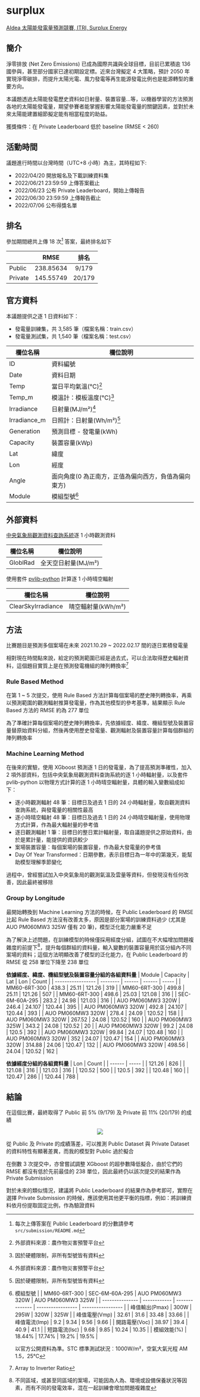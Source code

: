 # surplux

[AIdea 太陽能發電量預測競賽, ITRI, Surplux Energy](https://aidea-web.tw/topic/09679060-518a-4e6f-94db-53c7d8de8138)

## 簡介

淨零排放 (Net Zero Emissions) 已成為國際共識與全球目標，目前已累積逾 136 國參與，甚至部分國家已達初期設定標。近來台灣擬定 4 大策略，預計 2050 年實現淨零碳排，而提升太陽光電、風力發電等再生能源發電比例也是能源轉型的重要方向。

本議題透過太陽能發電歷史資料如日射量、裝置容量…等，以機器學習的方法預測各地的太陽能發電量，期望參賽者能掌握影響太陽能發電量的關鍵因素，並對於未來太陽能建置細節擬定能有相當程度的助益。

獲獎條件：在 Private Leaderboard 低於 baseline (RMSE < 260)

## 活動時間

議題進行時間以台灣時間（UTC+8 小時）為主，其時程如下:

- 2022/04/20 開放報名及下載訓練資料集
- 2022/06/21 23:59:59 上傳答案截止
- 2022/06/23 公布 Private Leaderboard，開始上傳報告
- 2022/06/30 23:59:59 上傳報告截止
- 2022/07/06 公布得獎名單

## 排名

參加期間總共上傳 18 次[^1] 答案，最終排名如下

|         |   RMSE    |  排名  |
| :------ | :-------: | :----: |
| Public  | 238.85634 | 9/179  |
| Private | 145.55749 | 20/179 |

[^1]: 每次上傳答案在 Public Leaderboard 的分數請參考 `src/submission/README.md`

## 官方資料

本議題提供之逐 1 日資料如下：

- 發電量訓練集，共 3,585 筆（檔案名稱：train.csv）
- 發電量測試集，共 1,540 筆（檔案名稱：test.csv）

| 欄位名稱     | 欄位說明                                             |
| ------------ | ---------------------------------------------------- |
| ID           | 資料編號                                             |
| Date         | 資料日期                                             |
| Temp         | 當日平均氣溫(°C)[^2]                                 |
| Temp_m       | 模溫計：模板溫度(°C)[^3]                             |
| Irradiance   | 日射量(MJ/m²)[^2]                                    |
| Irradiance_m | 日照計：日射量(Wh/m²)[^3]                            |
| Generation   | 預測目標 - 發電量(kWh)                               |
| Capacity     | 裝置容量(kWp)                                        |
| Lat          | 緯度                                                 |
| Lon          | 經度                                                 |
| Angle        | 面向角度(0 為正南方，正值為偏向西方，負值為偏向東方) |
| Module       | 模組型號[^4]                                         |

[^2]: 外部資料來源：農作物災害預警平台
[^3]: 因於硬體限制，非所有型號皆有資料
[^4]:
    模組型號
    | | MM60-6RT-300 | SEC-6M-60A-295 | AUO PM060MW3 320W | AUO PM060MW3 325W |
    | --------------- | ------------ | -------------- | ----------------- | ----------------- |
    | 峰值輸出(Pmax) | 300W | 295W | 320W | 325W |
    | 峰值電壓(Vmp) | 32.61 | 31.6 | 33.48 | 33.66 |
    | 峰值電流(Imp) | 9.2 | 9.34 | 9.56 | 9.66 |
    | 開路電壓(Voc) | 38.97 | 39.4 | 40.9 | 41.1 |
    | 短路電流(Isc) | 9.68 | 9.85 | 10.24 | 10.35 |
    | 模組效能(%) | 18.44% | 17.74% | 19.2% | 19.5% |

    以官方公開資料為準。STC 標準測試狀況︰1000W/m²，空氣大氣光程 AM 1.5，25℃

## 外部資料

[中央氣象局觀測資料查詢系統](https://e-service.cwb.gov.tw/HistoryDataQuery/downloads/Readme.pdf)逐 1 小時觀測資料

| 欄位名稱 | 欄位說明            |
| -------- | ------------------- |
| GloblRad | 全天空日射量(MJ/m²) |

使用套件 [pvlib-python](https://github.com/pvlib/pvlib-python) 計算逐 1 小時晴空輻射

| 欄位名稱           | 欄位說明           |
| ------------------ | ------------------ |
| ClearSkyIrradiance | 晴空輻射量(kWh/m²) |

## 方法

比賽題目是預測多個案場在未來 2021.10.29 ~ 2022.02.17 間的逐日累積發電量  

相對現在時間點來說，給定的預測範圍已經是過去式，可以合法取得歷史輻射資料，這個題目實質上是在預測發電機組的陣列轉換率[^5]

[^5]: Array to Inverter Ratio

### Rule Based Method

在第 1 ~ 5 次提交，使用 Rule Based 方法計算每個案場的歷史陣列轉換率，再乘以預測範圍的觀測輻射推算發電量，作為其他模型的參考基準，結果顯示 Rule Based 方法的 RMSE 約為 277 單位

為了準確計算每個案場的歷史陣列轉換率，先依據經度、緯度、機組型號及裝置容量替原始資料分組，然後再使用歷史發電量、觀測輻射及裝置容量計算每個群組的陣列轉換率


### Machine Learning Method

在後來的實驗，使用 XGboost 預測逐 1 日的發電量，為了提高預測準確性，加入 2 項外部資料，包括中央氣象局觀測資料查詢系統的逐 1 小時輻射量，以及套件 pvlib-python 以物理方式計算的逐 1 小時晴空輻射量，具體的輸入變數組成如下：

- 逐小時觀測輻射 48 筆：目標日及過去 1 日的 24 小時輻射量，取自觀測資料查詢系統，與發電量的相關性最高
- 逐小時晴空輻射 48 筆：目標日及過去 1 日的 24 小時晴空輻射量，使用物理方式計算，作為最大輻射量的參考值
- 逐日觀測輻射 1 筆：目標日的整日累計輻射量，取自議題提供之原始資料，由於是累計量，能提供的資訊較少
- 案場裝置容量：每個案場的裝置容量，作為最大發電量的參考值
- Day Of Year Transformed：日期參數，表示目標日為一年中的第幾天，能幫助模型理解季節變化

過程中，曾經嘗試加入中央氣象局的觀測氣溫及雲量等資料，但發現沒有任何改善，因此最終被移除


### Group by Longitude

最開始轉換到 Machine Learning 方法的時候，在 Public Leaderboard 的 RMSE 比起 Rule Based 方法沒有改善太多，原因是部分案場的訓練資料過少 (尤其是 AUO PM060MW3 325W 僅有 20 筆)，模型泛化能力嚴重不足

為了解決上述問題，在訓練模型的時候僅採用經度分組，試圖在不大幅增加問題複雜度的前提下[^6]，提升每個群組的資料量，輸入變數的裝置容量用於區分組內不同案場的資料；這個方法明顯改善了模型的泛化能力，在 Public Leaderboard 的 RMSE 從 258 單位下降至 238 單位

**依據經度、緯度、機組型號及裝置容量分組的各組資料量**
| Module            | Capacity | Lat    | Lon    | Count |
| ----------------- | -------- | ------ | ------ | ----- |
| MM60-6RT-300      | 438.3    | 25.11  | 121.26 | 319   |
| MM60-6RT-300      | 499.8    | 25.11  | 121.26 | 507   |
| MM60-6RT-300      | 498.6    | 25.03  | 121.08 | 316   |
| SEC-6M-60A-295    | 283.2    | 24.98  | 121.03 | 316   |
| AUO PM060MW3 320W | 246.4    | 24.107 | 120.44 | 395   |
| AUO PM060MW3 320W | 492.8    | 24.107 | 120.44 | 393   |
| AUO PM060MW3 320W | 278.4    | 24.09  | 120.52 | 158   |
| AUO PM060MW3 320W | 267.52   | 24.08  | 120.52 | 160   |
| AUO PM060MW3 325W | 343.2    | 24.08  | 120.52 | 20    |
| AUO PM060MW3 320W | 99.2     | 24.08  | 120.5  | 392   |
| AUO PM060MW3 320W | 99.84    | 24.07  | 120.48 | 160   |
| AUO PM060MW3 320W | 352      | 24.07  | 120.47 | 154   |
| AUO PM060MW3 320W | 314.88   | 24.06  | 120.47 | 132   |
| AUO PM060MW3 320W | 498.56   | 24.04  | 120.52 | 162   |

**依據經度分組的各組資料量**
| Lon    | Count |
| ------ | ----- |
| 121.26 | 826   |
| 121.08 | 316   |
| 121.03 | 316   |
| 120.52 | 500   |
| 120.5  | 392   |
| 120.48 | 160   |
| 120.47 | 286   |
| 120.44 | 788   |

[^6]: 不同區域，或甚至同區域的案場，可能因為人為、環境或設備保養狀況等因素，而有不同的發電效率，混在一起訓練會增加問題複雜度

## 結論

在這個比賽，最終取得了 Public 前 5% (9/179) 及 Private 前 11% (20/179) 的成績

<p align="center">
  <img src="./src/submission/position.png" />
</p>


從 Public 及 Private 的成績落差，可以推測 Public Dataset 與 Private Dataset 的資料特性有顯著差異，而我的模型對 Public 過於擬合

在倒數 3 次提交中，亦曾嘗試調整 XGboost 的超參數降低擬合，由於它們的 RMSE 都沒有低於先前最佳的 238 單位，因此最終仍以該次提交的結果作為 Private Submission

對於未來的類似情況，建議將 Public Leaderboard 的結果作為參考即可，實際在選擇 Private Submission 的時候，應該使用其他更平衡的指標，例如：將訓練資料依月份提取固定比例，作為驗證資料
